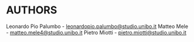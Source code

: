 # AUTHORS
Leonardo Pio Palumbo  - leonardopio.palumbo@studio.unibo.it
Matteo Mele           - matteo.mele4@studio.unibo.it
Pietro Miotti         - pietro.miotti@studio.unibo.it
